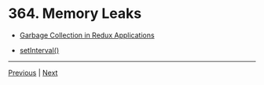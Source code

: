 # 364. Memory Leaks

-   [Garbage Collection in Redux Applications](https://developers.soundcloud.com/blog/garbage-collection-in-redux-applications)

-   [setInterval()](https://developer.mozilla.org/en-US/docs/Web/API/setInterval)




---

[Previous](./359_Writing-Optimized-Code.md) | [Next](./367_Javascript-Runtime.md)